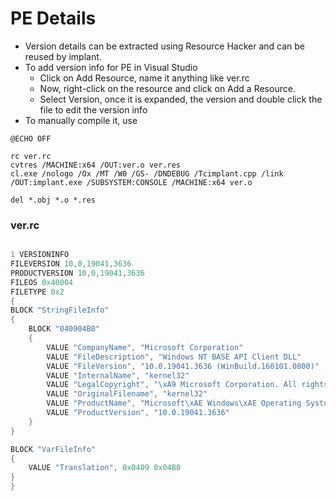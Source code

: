 # PE Details

* Version details can be extracted using Resource Hacker and can be reused by implant.
* To add version info for PE in Visual Studio
  * Click on Add Resource, name it anything like ver.rc
  * Now, right-click on the resource and click on Add a Resource.
  * Select Version, once it is expanded, the version and double click the file to edit the version info
* To manually compile it, use&#x20;

```
@ECHO OFF

rc ver.rc
cvtres /MACHINE:x64 /OUT:ver.o ver.res
cl.exe /nologo /Ox /MT /W0 /GS- /DNDEBUG /Tcimplant.cpp /link /OUT:implant.exe /SUBSYSTEM:CONSOLE /MACHINE:x64 ver.o

del *.obj *.o *.res
```

### ver.rc

```c

1 VERSIONINFO
FILEVERSION 10,0,19041,3636
PRODUCTVERSION 10,0,19041,3636
FILEOS 0x40004
FILETYPE 0x2
{
BLOCK "StringFileInfo"
{
	BLOCK "040904B0"
	{
		VALUE "CompanyName", "Microsoft Corporation"
		VALUE "FileDescription", "Windows NT BASE API Client DLL"
		VALUE "FileVersion", "10.0.19041.3636 (WinBuild.160101.0800)"
		VALUE "InternalName", "kernel32"
		VALUE "LegalCopyright", "\xA9 Microsoft Corporation. All rights reserved."
		VALUE "OriginalFilename", "kernel32"
		VALUE "ProductName", "Microsoft\xAE Windows\xAE Operating System"
		VALUE "ProductVersion", "10.0.19041.3636"
	}
}

BLOCK "VarFileInfo"
{
	VALUE "Translation", 0x0409 0x04B0  
}
}

```
